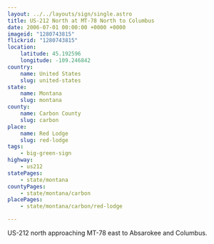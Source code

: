 ```yaml
---
layout: ../../layouts/sign/single.astro
title: US-212 North at MT-78 North to Columbus
date: 2006-07-01 00:00:00 +0000 +0000
imageid: "1280743815"
flickrid: "1280743815"
location:
    latitude: 45.192596
    longitude: -109.246842
country:
    name: United States
    slug: united-states
state:
    name: Montana
    slug: montana
county:
    name: Carbon County
    slug: carbon
place:
    name: Red Lodge
    slug: red-lodge
tags:
    - big-green-sign
highway:
    - us212
statePages:
    - state/montana
countyPages:
    - state/montana/carbon
placePages:
    - state/montana/carbon/red-lodge

---
```

US-212 north approaching MT-78 east to Absarokee and Columbus.